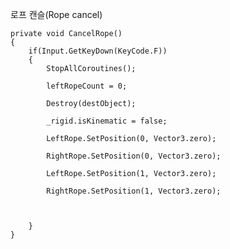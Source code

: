 로프 캔슬(Rope cancel)

    private void CancelRope()
    {
        if(Input.GetKeyDown(KeyCode.F))
        {
            StopAllCoroutines();
            
            leftRopeCount = 0;
            
            Destroy(destObject);
            
            _rigid.isKinematic = false;
            
            LeftRope.SetPosition(0, Vector3.zero);
            
            RightRope.SetPosition(0, Vector3.zero);
            
            LeftRope.SetPosition(1, Vector3.zero);
            
            RightRope.SetPosition(1, Vector3.zero);
            


        }
    }
